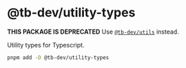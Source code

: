 # @tb-dev/utility-types

**THIS PACKAGE IS DEPRECATED**
Use [`@tb-dev/utils`](https://github.com/ferreira-tb/utils) instead.

Utility types for Typescript.

```bash
pnpm add -D @tb-dev/utility-types
```
